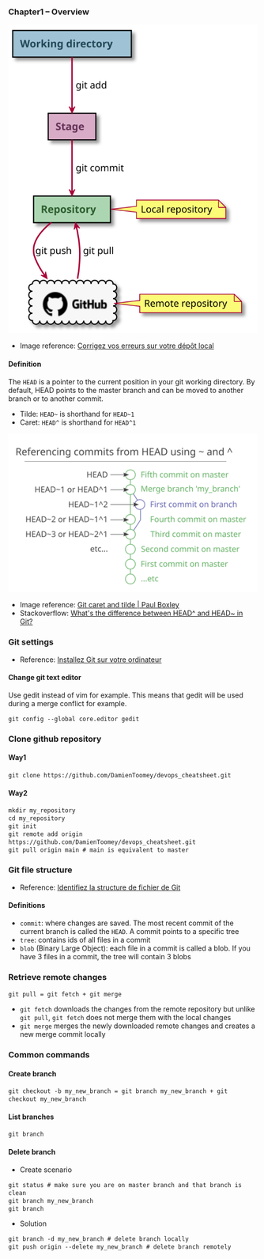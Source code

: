 ### Chapter1 – Overview

<p align="center">
    <img src="../../images/plantuml/chapter1/overview.svg" alt=""/>
<p>

- Image reference: [Corrigez vos erreurs sur votre dépôt local](https://openclassrooms.com/fr/courses/5641721-utilisez-git-et-github-pour-vos-projets-de-developpement/6112481-corrigez-vos-erreurs-sur-votre-depot-local)

#### Definition

The `HEAD` is a pointer to the current position in your git working directory. By default, HEAD points to the master branch and can be moved to another branch or to another commit.

- Tilde: `HEAD~` is shorthand for `HEAD~1`
- Caret: `HEAD^` is shorthand for `HEAD^1`

![](../../images/git-caret-and-tilde.svg)

- Image reference: [Git caret and tilde | Paul Boxley](http://www.paulboxley.com/blog/2011/06/git-caret-and-tilde)
- Stackoverflow: [What's the difference between HEAD^ and HEAD~ in Git?](https://stackoverflow.com/questions/2221658/whats-the-difference-between-head-and-head-in-git)

### Git settings

- Reference: [Installez Git sur votre ordinateur](https://openclassrooms.com/fr/courses/5641721-utilisez-git-et-github-pour-vos-projets-de-developpement/6113016-installez-git-sur-votre-ordinateur)

#### Change git text editor

Use gedit instead of vim for example. This means that gedit will be used during a merge conflict for example.

```
git config --global core.editor gedit
```

### Clone github repository

#### Way1

```
git clone https://github.com/DamienToomey/devops_cheatsheet.git
```

#### Way2

```
mkdir my_repository
cd my_repository
git init
git remote add origin https://github.com/DamienToomey/devops_cheatsheet.git
git pull origin main # main is equivalent to master
```

### Git file structure

- Reference: [Identifiez la structure de fichier de Git](https://openclassrooms.com/fr/courses/5641721-utilisez-git-et-github-pour-vos-projets-de-developpement/6113071-identifiez-la-structure-de-fichier-de-git)

#### Definitions

- `commit`: where changes are saved. The most recent commit of the current branch is called the `HEAD`. A commit points to a specific tree
- `tree`: contains ids of all files in a commit
- `blob` (Binary Large Object): each file in a commit is called a blob. If you have 3 files in a commit, the tree will contain 3 blobs

### Retrieve remote changes

```
git pull = git fetch + git merge
```

- `git fetch` downloads the changes from the remote repository but unlike` git pull`, `git fetch` does not merge them with the local changes
- `git merge` merges the newly downloaded remote changes and creates a new merge commit locally

### Common commands

#### Create branch

```
git checkout -b my_new_branch = git branch my_new_branch + git checkout my_new_branch
```

#### List branches

```
git branch
```

#### Delete branch

- Create scenario

```
git status # make sure you are on master branch and that branch is clean
git branch my_new_branch
git branch
```

- Solution

```
git branch -d my_new_branch # delete branch locally
git push origin --delete my_new_branch # delete branch remotely
```